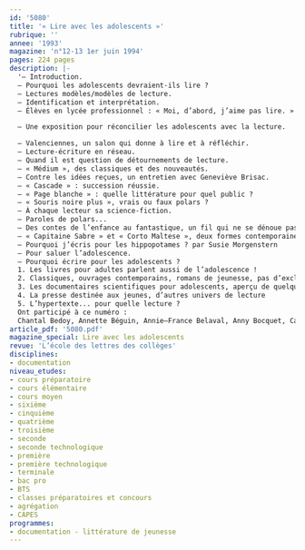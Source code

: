 ```yaml
---
id: '5080'
title: '« Lire avec les adolescents »'
rubrique: ''
annee: '1993'
magazine: 'n°12-13 1er juin 1994'
pages: 224 pages
description: |-
  '– Introduction.
  – Pourquoi les adolescents devraient-ils lire ?
  – Lectures modèles/modèles de lecture.
  – Identification et interprétation.
  – Élèves en lycée professionnel : « Moi, d’abord, j’aime pas lire. »

  – Une exposition pour réconcilier les adolescents avec la lecture.

  – Valenciennes, un salon qui donne à lire et à réfléchir.
  – Lecture-écriture en réseau.
  – Quand il est question de détournements de lecture.
  – « Médium », des classiques et des nouveautés.
  – Contre les idées reçues, un entretien avec Geneviève Brisac.
  – « Cascade » : succession réussie.
  – « Page blanche » : quelle littérature pour quel public ?
  – « Souris noire plus », vrais ou faux polars ?
  – À chaque lecteur sa science-fiction.
  – Paroles de polars...
  – Des contes de l’enfance au fantastique, un fil qui ne se dénoue pas.
  – « Capitaine Sabre » et « Corto Maltese », deux formes contemporaines du roman d’aventures.
  – Pourquoi j’écris pour les hippopotames ? par Susie Morgenstern
  – Pour saluer l’adolescence.
  – Pourquoi écrire pour les adolescents ?
  1. Les livres pour adultes parlent aussi de l’adolescence !
  2. Classiques, ouvrages contemporains, romans de jeunesse, pas d’exclusive !
  3. Les documentaires scientifiques pour adolescents, aperçu de quelques collections
  4. La presse destinée aux jeunes, d’autres univers de lecture
  5. L’hypertexte... pour quelle lecture ?
  Ont participé à ce numéro :
  Chantal Bedoy, Annette Béguin, Annie–France Belaval, Anny Bocquet, Carole Braeckman, Katelle Briatte, Annick Briois, Martine Burgos, Élisabeth Coppin-Mortreux, Élisabeth Debuchy, Christine Delafosse, Jean Gibrat, Dominique Henry, Brigitte Hibert, Anne Lambert, Christian Loock, Marie-Claude Loosfelt, Susie Morgenstern, Jean-Paul Nozière, Jean Perlein, Françoise Rougerie, Brigitte Smadja, Joëlle Turin, Martine Vincent'
article_pdf: '5080.pdf'
magazine_special: Lire avec les adolescents
revue: 'L’école des lettres des collèges'
disciplines:
- documentation
niveau_etudes:
- cours préparatoire
- cours élémentaire
- cours moyen
- sixième
- cinquième
- quatrième
- troisième
- seconde
- seconde technologique
- première
- première technologique
- terminale
- bac pro
- BTS
- classes préparatoires et concours
- agrégation
- CAPES
programmes:
- documentation - littérature de jeunesse
---
```

